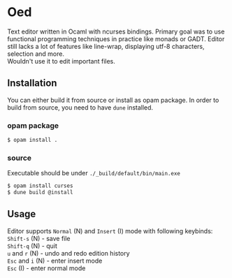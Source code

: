 # Oed

Text editor written in Ocaml with ncurses bindings. Primary goal was to use functional programming techniques in practice like monads or GADT.
Editor still lacks a lot of features like line-wrap, displaying utf-8 characters, selection and more.<br/>Wouldn't use it to edit important files.

## Installation
You can either build it from source or install as opam package. In order to build from source, you need to have `dune` installed.
### opam package
```bash
$ opam install .
```
### source
Executable should be under `./_build/default/bin/main.exe`
```bash
$ opam install curses
$ dune build @install
```
## Usage
Editor supports `Normal` (N) and `Insert` (I) mode with following keybinds: <br/>
`Shift-s` (N) - save file<br/>
`Shift-q` (N) - quit<br/>
`u` and `r` (N) - undo and redo edition history<br/>
`Esc` and `i` (N) - enter insert mode<br/>
`Esc` (I) - enter normal mode<br/>

